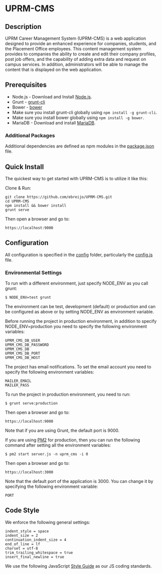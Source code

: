 UPRM-CMS
========

## Description

UPRM Career Management System (UPRM-CMS) is a web application designed to provide an enhanced experience for companies, students, and the Placement Office employees. This content management system provides to companies the ability to create and edit their company profiles, post job offers, and the capability of adding extra data and request on campus services. In addition, administrators will be able to manage the content that is displayed on the web application.

## Prerequisites

* Node.js - Download and Install [Node.js](https://nodejs.org/en/download/).
* Grunt - [grunt-cli](http://gruntjs.com/getting-started)
* Bower - [bower](http://bower.io/) 
* Make sure you install grunt-cli globally using `npm install -g grunt-cli`.
* Make sure you install bower globally using `npm install -g bower`.
* MariaDB - Download and install [MariaDB](https://downloads.mariadb.org/).

### Additional Packages

Additional dependencies are defined as npm modules in the [package.json](/package.json) file. 

## Quick Install

  The quickest way to get started with UPRM-CMS is to utilize it like this:

  Clone & Run:

    git clone https://github.com/ebreijo/UPRM-CMS.git
    cd UPRM-CMS
    npm install && bower install
    grunt serve

  Then open a browser and go to:

    https://localhost:9000

## Configuration

  All configuration is specified in the [config](/lib/config) folder, particularly the [config.js](/lib/config/config.js) file.

### Environmental Settings

  To run with a different environment, just specify NODE_ENV as you call grunt:

    $ NODE_ENV=test grunt

   The environment can be test, development (default) or production and can be configured as above or by setting NODE_ENV as environment variable.
   
   Before running the project in production environment, in addition to specify NODE_ENV=production you need to specify the following environment variables:
    
    UPRM_CMS_DB_USER
    UPRM_CMS_DB_PASSWORD
    UPRM_CMS_DB
    UPRM_CMS_DB_PORT
    UPRM_CMS_DB_HOST
    
   The project has email notifications. To set the email account you need to specify the following environment variables:
    
    MAILER_EMAIL
    MAILER_PASS
    
   To run the project in production environment, you need to run:
      
    $ grunt serve:production
    
   Then open a browser and go to:
    
    https://localhost:9000
    
   Note that if you are using Grunt, the default port is 9000.
    
   If you are using [PM2](http://pm2.keymetrics.io/) for production, then you can run the following command after setting all the environment variables:
   
    $ pm2 start server.js -n uprm_cms -i 0
    
   Then open a browser and go to:
       
    https://localhost:3000
    
   Note that the default port of the application is 3000. You can change it by specifying the following environment variable:
   
    PORT

## Code Style

  We enforce the following general settings:

    indent_style = space
    indent_size = 2
    continuation_indent_size = 4
    end_of_line = lf
    charset = utf-8
    trim_trailing_whitespace = true
    insert_final_newline = true


  We use the following JavaScript [Style Guide](http://goo.gl/b3LFBH) as our JS coding standards.

